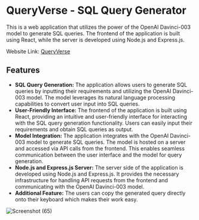 # QueryVerse - SQL Query Generator
This is a web application that utilizes the power of the OpenAI Davinci-003 model to generate SQL queries. The frontend of the application is built using React, while the server is developed using Node.js and Express.js.

Website Link: [QueryVerse](https://queryverse.netlify.app/)

## Features
* **SQL Query Generation:** The application allows users to generate SQL queries by inputting their requirements and utilizing the OpenAI Davinci-003 model. The model leverages its natural language processing capabilities to convert user input into SQL queries.
* **User-Friendly Interface:** The frontend of the application is built using React, providing an intuitive and user-friendly interface for interacting with the SQL query generation functionality. Users can easily input their requirements and obtain SQL queries as output.
* **Model Integration:** The application integrates with the OpenAI Davinci-003 model to generate SQL queries. The model is hosted on a server and accessed via API calls from the frontend. This enables seamless communication between the user interface and the model for query generation.
* **Node.js and Express.js Server:** The server side of the application is developed using Node.js and Express.js. It provides the necessary infrastructure for handling API requests from the frontend and communicating with the OpenAI Davinci-003 model.
* **Additional Feature:** The users can copy the generated query directly onto their keyboard which makes their work easy.

![Screenshot (65)](https://github.com/TechBot505/QueryVerse/assets/96388474/3b9ac9c0-0981-4c8c-9f07-6f48ebb72fcb)
